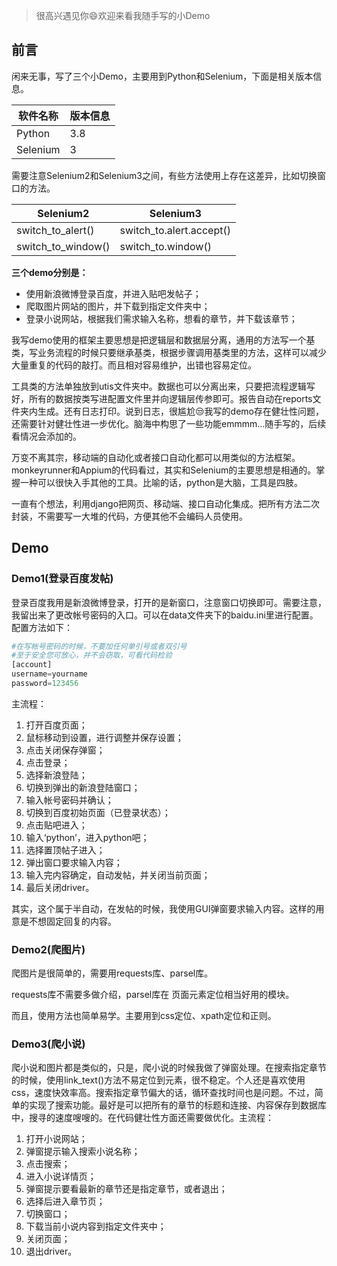 > 很高兴遇见你😄欢迎来看我随手写的小Demo

## 前言

闲来无事，写了三个小Demo，主要用到Python和Selenium，下面是相关版本信息。

| 软件名称 | 版本信息 |
| -------- | -------- |
| Python   | 3.8      |
| Selenium | 3        |

需要注意Selenium2和Selenium3之间，有些方法使用上存在这差异，比如切换窗口的方法。

| Selenium2          | Selenium3                |
| ------------------ | ------------------------ |
| switch_to_alert()  | switch_to.alert.accept() |
| switch_to_window() | switch_to.window()       |

**三个demo分别是：**

* 使用新浪微博登录百度，并进入贴吧发帖子；
* 爬取图片网站的图片，并下载到指定文件夹中；
* 登录小说网站，根据我们需求输入名称，想看的章节，并下载该章节；

​        我写demo使用的框架主要思想是把逻辑层和数据层分离，通用的方法写一个基类，写业务流程的时候只要继承基类，根据步骤调用基类里的方法，这样可以减少大量重复的代码的敲打。而且相对容易维护，出错也容易定位。

​        工具类的方法单独放到utis文件夹中。数据也可以分离出来，只要把流程逻辑写好，所有的数据按类写进配置文件里并向逻辑层传参即可。报告自动在reports文件夹内生成。还有日志打印。说到日志，很尴尬😒我写的demo存在健壮性问题，还需要针对健壮性进一步优化。脑海中构思了一些功能emmmm...随手写的，后续看情况会添加的。

​        万变不离其宗，移动端的自动化或者接口自动化都可以用类似的方法框架。monkeyrunner和Appium的代码看过，其实和Selenium的主要思想是相通的。掌握一种可以很快入手其他的工具。比喻的话，python是大脑，工具是四肢。

​       一直有个想法，利用django把网页、移动端、接口自动化集成。把所有方法二次封装，不需要写一大堆的代码，方便其他不会编码人员使用。

## Demo

### Demo1(登录百度发帖)

登录百度我用是新浪微博登录，打开的是新窗口，注意窗口切换即可。需要注意，我留出来了更改帐号密码的入口。可以在data文件夹下的baidu.ini里进行配置。配置方法如下：

~~~python
#在写帐号密码的时候，不要加任何单引号或者双引号
#至于安全您可放心，并不会窃取，可看代码检验
[account]
username=yourname 
password=123456
~~~

主流程：

1. 打开百度页面；
2. 鼠标移动到设置，进行调整并保存设置；
3. 点击关闭保存弹窗；
4. 点击登录；
5. 选择新浪登陆；
6. 切换到弹出的新浪登陆窗口；
7. 输入帐号密码并确认；
8. 切换到百度初始页面（已登录状态）；
9. 点击贴吧进入；
10. 输入‘python’，进入python吧；
11. 选择置顶帖子进入；
12. 弹出窗口要求输入内容；
13. 输入完内容确定，自动发帖，并关闭当前页面；
14. 最后关闭driver。

其实，这个属于半自动，在发帖的时候，我使用GUI弹窗要求输入内容。这样的用意是不想固定回复的内容。

### Demo2(爬图片)

爬图片是很简单的，需要用requests库、parsel库。

requests库不需要多做介绍，parsel库在 页面元素定位相当好用的模块。

而且，使用方法也简单易学。主要用到css定位、xpath定位和正则。

### Demo3(爬小说)

爬小说和图片都是类似的，只是，爬小说的时候我做了弹窗处理。在搜索指定章节的时候，使用link_text()方法不易定位到元素，很不稳定。个人还是喜欢使用css，速度快效率高。搜索指定章节偏大的话，循环查找时间也是问题。不过，简单的实现了搜索功能。最好是可以把所有的章节的标题和连接、内容保存到数据库中，搜寻的速度嗖嗖的。在代码健壮性方面还需要做优化。主流程：

1. 打开小说网站；
2. 弹窗提示输入搜索小说名称；
3. 点击搜索；
4. 进入小说详情页；
5. 弹窗提示要看最新的章节还是指定章节，或者退出；
6. 选择后进入章节页；
7. 切换窗口；
8. 下载当前小说内容到指定文件夹中；
9. 关闭页面；
10. 退出driver。